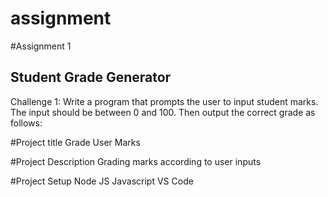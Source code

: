 # assignment


#Assignment 1
## Student Grade Generator 

Challenge 1:
  Write a program that prompts the user to input student marks. The input should be between 0 and 100. Then output the correct grade as follows:

  #Project title
    Grade User Marks


  #Project Description
    Grading marks according to user inputs

  #Project Setup
    Node JS
    Javascript
    VS Code
    
